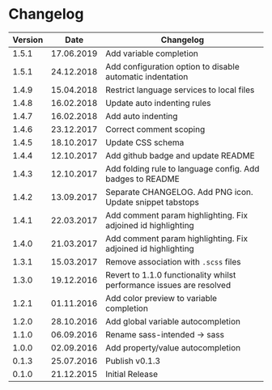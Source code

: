 # Changelog

| Version | Date       | Changelog                                                            |
| ------- | ---------- | -------------------------------------------------------------------- |
| 1.5.1   | 17.06.2019 | Add variable completion                                              |
| 1.5.1   | 24.12.2018 | Add configuration option to disable automatic indentation            |
| 1.4.9   | 15.04.2018 | Restrict language services to local files                            |
| 1.4.8   | 16.02.2018 | Update auto indenting rules                                          |
| 1.4.7   | 16.02.2018 | Add auto indenting                                                   |
| 1.4.6   | 23.12.2017 | Correct comment scoping                                              |
| 1.4.5   | 18.10.2017 | Update CSS schema                                                    |
| 1.4.4   | 12.10.2017 | Add github badge and update README                                   |
| 1.4.3   | 12.10.2017 | Add folding rule to language config. Add badges to README            |
| 1.4.2   | 13.09.2017 | Separate CHANGELOG. Add PNG icon. Update snippet tabstops            |
| 1.4.1   | 22.03.2017 | Add comment param highlighting. Fix adjoined id highlighting         |
| 1.4.0   | 21.03.2017 | Add comment param highlighting. Fix adjoined id highlighting         |
| 1.3.1   | 15.03.2017 | Remove association with `.scss` files                                |
| 1.3.0   | 19.12.2016 | Revert to 1.1.0 functionality whilst performance issues are resolved |
| 1.2.1   | 01.11.2016 | Add color preview to variable completion                             |
| 1.2.0   | 28.10.2016 | Add global variable autocompletion                                   |
| 1.1.0   | 06.09.2016 | Rename sass-intended -> sass                                         |
| 1.0.0   | 02.09.2016 | Add property/value autocompletion                                    |
| 0.1.3   | 25.07.2016 | Publish v0.1.3                                                       |
| 0.1.0   | 21.12.2015 | Initial Release                                                      |
